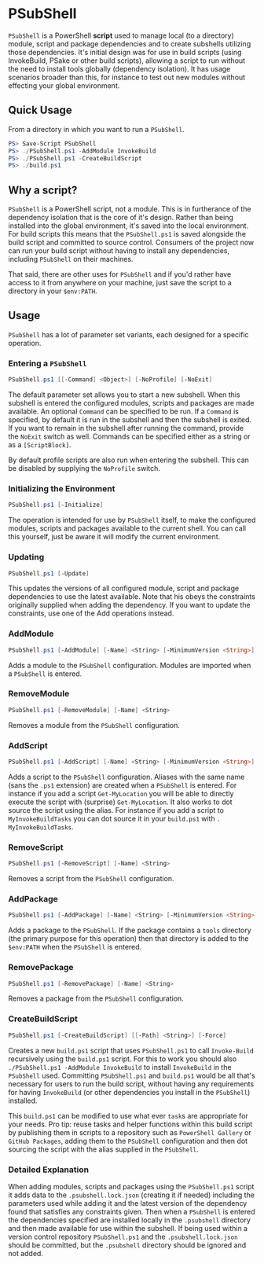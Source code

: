 # PSubShell

`PSubShell` is a PowerShell **script** used to manage local (to a directory) module, script and package dependencies and to create subshells utilizing those dependencies. It's initial design was for use in build scripts (using InvokeBuild, PSake or other build scripts), allowing a script to run without the need to install tools globally (dependency isolation). It has usage scenarios broader than this, for instance to test out new modules without effecting your global environment.

## Quick Usage

From a directory in which you want to run a `PSubShell`.

```powershell
PS> Save-Script PSubShell
PS> ./PSubShell.ps1 -AddModule InvokeBuild
PS> ./PSubShell.ps1 -CreateBuildScript
PS> ./build.ps1
```

## Why a script?

`PSubShell` is a PowerShell script, not a module. This is in furtherance of the dependency isolation that is the core of it's design. Rather than being installed into the global environment, it's saved into the local environment. For build scripts this means that the `PSubShell.ps1` is saved alongside the build script and committed to source control. Consumers of the project now can run your build script without having to install any dependencies, including `PSubShell` on their machines.

That said, there are other uses for `PSubShell` and if you'd rather have access to it from anywhere on your machine, just save the script to a directory in your `$env:PATH`.

## Usage

`PSubShell` has a lot of parameter set variants, each designed for a specific operation.

### Entering a `PSubShell`

```powershell
PSubShell.ps1 [[-Command] <Object>] [-NoProfile] [-NoExit]
```

The default parameter set allows you to start a new subshell. When this subshell is entered the configured modules, scripts and packages are made available. An optional `Command` can be specified to be run. If a `Command` is specified, by default it is run in the subshell and then the subshell is exited. If you want to remain in the subshell after running the command, provide the `NoExit` switch as well. Commands can be specified either as a string or as a `[ScriptBlock]`.

By default profile scripts are also run when entering the subshell. This can be disabled by supplying the `NoProfile` switch.

### Initializing the Environment

```powershell
PSubShell.ps1 [-Initialize]
```

The operation is intended for use by `PSubShell` itself, to make the configured modules, scripts and packages available to the current shell. You can call this yourself, just be aware it will modify the current environment.

### Updating

```powershell
PSubShell.ps1 [-Update]
```

This updates the versions of all configured module, script and package dependencies to use the latest available. Note that his obeys the constraints originally supplied when adding the dependency. If you want to update the constraints, use one of the Add operations instead.

### AddModule

```powershell
PSubShell.ps1 [-AddModule] [-Name] <String> [-MinimumVersion <String>] [-MaximumVersion <String>] [-RequiredVersion <String>] [-Repository <String[]>] [-AllowPrerelease] [-AcceptLicense]
```

Adds a module to the `PSubShell` configuration. Modules are imported when a `PSubShell` is entered.

### RemoveModule

```powershell
PSubShell.ps1 [-RemoveModule] [-Name] <String>
```

Removes a module from the `PSubShell` configuration.

### AddScript

```powershell
PSubShell.ps1 [-AddScript] [-Name] <String> [-MinimumVersion <String>] [-MaximumVersion <String>] [-RequiredVersion <String>] [-Repository <String[]>] [-AllowPrerelease] [-AcceptLicense]
```

Adds a script to the `PSubShell` configuration. Aliases with the same name (sans the `.ps1` extension) are created when a `PSubShell` is entered. For instance if you add a script `Get-MyLocation` you will be able to directly execute the script with (surprise) `Get-MyLocation`. It also works to dot source the script using the alias. For instance if you add a script to `MyInvokeBuildTasks` you can dot source it in your `build.ps1` with `. MyInvokeBuildTasks`.

### RemoveScript

```powershell
PSubShell.ps1 [-RemoveScript] [-Name] <String>
```

Removes a script from the `PSubShell` configuration.

### AddPackage

```powershell
PSubShell.ps1 [-AddPackage] [-Name] <String> [-MinimumVersion <String>] [-MaximumVersion <String>] [-RequiredVersion <String>] [-Repository <String[]>] [-AllowPrerelease] [-AcceptLicense]
```

Adds a package to the `PSubShell`. If the package contains a `tools` directory (the primary purpose for this operation) then that directory is added to the `$env:PATH` when the `PSubShell` is entered.

### RemovePackage

```powershell
PSubShell.ps1 [-RemovePackage] [-Name] <String>
```

Removes a package from the `PSubShell` configuration.

### CreateBuildScript

```powershell
PSubShell.ps1 [-CreateBuildScript] [[-Path] <String>] [-Force]
```

Creates a new `build.ps1` script that uses `PSubShell.ps1` to call `Invoke-Build` recursively using the `build.ps1` script. For this to work you should also `./PSubShell.ps1 -AddModule InvokeBuild` to install `InvokeBuild` in the `PSubShell` used. Committing `PSubShell.ps1` and `build.ps1` would be all that's necessary for users to run the build script, without having any requirements for having `InvokeBuild` (or other dependencies you install in the `PSubShell`) installed.

This `build.ps1` can be modified to use what ever `task`s are appropriate for your needs. Pro tip: reuse tasks and helper functions within this build script by publishing them in scripts to a repository such as `PowerShell Gallery` or `GitHub Packages`, adding them to the `PSubShell` configuration and then dot sourcing the script with the alias supplied in the `PSubShell`.

### Detailed Explanation

When adding modules, scripts and packages using the `PSubShell.ps1` script it adds data to the `.psubshell.lock.json` (creating it if needed) including the parameters used while adding it and the latest version of the dependency found that satisfies any constraints given. Then when a `PSubShell` is entered the dependencies specified are installed locally in the `.psubshell` directory and then made available for use within the subshell. If being used within a version control repository `PSubShell.ps1` and the `.psubshell.lock.json` should be committed, but the `.psubshell` directory should be ignored and not added.
